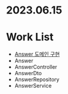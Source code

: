 # 2023.06.15

# Work List
  * [Answer 도메인 구현](https://dyfhfhd56.tistory.com/85)
   * Answer
   * AnswerController
   * AnswerDto
   * AnswerRepository
   * AnswerService
